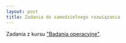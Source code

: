 ```yaml
---
layout: post
title: Zadania do samodzielnego rozwiązania
---
```


Zadania z kursu ["Badania operacyjne"](https://www.dropbox.com/scl/fo/n9m2lgujsn88r5pcl29tg/AGdIUSvjRioT4syORKikT8g?rlkey=rmum1xswjiqaeqpyec22gbsi6&st=dlbpctud&dl=0).

